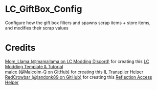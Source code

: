 # LC_GiftBox_Config  
Configure how the gift box filters and spawns scrap items + store items, and modifies their scrap values  
  
# Credits
[Mom_Llama (@mamallama on LC Modding Discord)](https://thunderstore.io/c/lethal-company/p/Mom_Llama/) for creating this [LC Modding Template & Tutorial](https://lethalcompanymodding.github.io/Thunderstore/www/Guides/Your-First-Mod.html)  
[malco (@Malcolm-Q on GitHub)](https://thunderstore.io/c/lethal-company/p/malco/) for creating this [IL Transpiler Helper](https://github.com/Malcolm-Q/LC-LateGameUpgrades/blob/main/MoreShipUpgrades/Misc/Util/Tools.cs)  
[RedCrowbar (@landonk89 on GitHub)](https://thunderstore.io/c/lethal-company/p/RedCrowbar/) for creating this [Reflection Access Helper](https://github.com/landonk89/Buffed-Presents/blob/main/Source/AccessExtensions.cs)  
